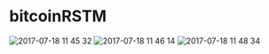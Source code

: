 # bitcoinRSTM

![2017-07-18 11 45 32](https://user-images.githubusercontent.com/6357456/28299245-056a46e2-6bb3-11e7-8491-2534b1d84594.png)
![2017-07-18 11 46 14](https://user-images.githubusercontent.com/6357456/28299247-058f41cc-6bb3-11e7-8e48-c9d9970cefc4.png)
![2017-07-18 11 48 34](https://user-images.githubusercontent.com/6357456/28299248-05931414-6bb3-11e7-8fd3-c1f04df254b7.png)
